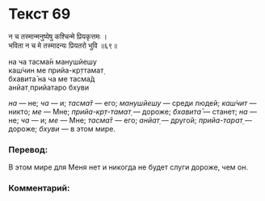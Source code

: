 # Текст 69

न च तस्मान्मनुष्येषु कश्चिन्मे प्रियकृत्तमः ।  
भविता न च मे तस्मादन्यः प्रियतरो भुवि ॥६९॥

на ча тасма̄н манушйешу  
каш́чин ме прийа-кр̣ттамат̣  
бхавита̄ на ча ме тасма̄д  
анйат̣ прийатаро бхуви

_на_ — не; _ча_ — и; _тасма̄т_ — его; _манушйешу_ — среди людей; _каш́чит_ — никто; _ме_ — Мне; _прийа-кр̣т-тамат̣_ — дороже; _бхавита̄_ — станет; _на_ — не; _ча_ — и; _ме_ — Мне; _тасма̄т_ — его; _анйат̣_ — другой; _прийа-тарат̣_ — дороже; _бхуви_ — в этом мире.

### Перевод:

В этом мире для Меня нет и никогда не будет слуги дороже, чем он.

### Комментарий:

